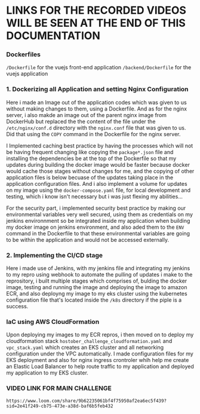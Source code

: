 # LINKS FOR THE RECORDED VIDEOS WILL BE SEEN AT THE END OF THIS DOCUMENTATION


### Dockerfiles

`/Dockerfile` for the vuejs front-end application
`/backend/Dockerfile` for the vuejs application

### 1. Dockerizing all Application and setting Nginx Configuration

Here i made an Image out of the application codes which was given to us without making changes to them, using a Dockerfile.
And as for the nginx server, i also makde an image out of the parent nginx image from DockerHub but replaced the the content of the file under the `/etc/nginx/conf.d` directory with the `nginx.conf` file that was given to us. Did that using the `COPY` command in the Dockerfile for the nginx server.

I Implemented caching best practice by having the processes which will not be having frequent changing like copying the `package*.json` file and installing the dependencies be at the top of the Dockerfile so that my updates during building the docker image would be faster because docker would cache those stages without changes for me, and the copying of other application files is below becuase of the updates taking place in the application configuration files. And i also implement a volume for updates on my image using the `docker-compose.yaml` file, for local development and testing, which i know isn't necessary but i was just flexing my abilities...


For the security part, i implemented security best practice by making our environmental variables very well secured, using them as credentials on my jenkins environnment so be integrated inside my application when building my docker image on jenkins environment, and also aded them to the `ENV` command in the Dockerfile to that these environmental variables are going to be within the application and would not be accessed externally.


### 2. Implementing the CI/CD stage

Here i made use of Jenkins, with my jenkins file and integrating my jenkins to my repro using webhook to automate the pulling of updates i make to the reprository, i built multiple stages which comprises of, bulding the docker image, testing and running the image and deploying the image to amazon ECR, and also deployng my image to my eks cluster using the kubernetes configuration file that's located inside the `/k8s` directory if the piple is a success.


### IaC using AWS CloudFormation

Upon deploying my images to my ECR repros, i then moved on to deploy my cloudformation stack `hostober_challenge_cloudformation.yaml` and `vpc_stack.yaml` which creates an EKS cluster and all networking configuration under the VPC automatically. I made configuration files for my EKS deployment and also for nginx ingress crontroler whih help me create an Elastic Load Balancer to help route traffic to my application and deployed my application to my EKS cluster.



### VIDEO LINK FOR MAIN CHALLENGE
`https://www.loom.com/share/9b62235061bf4f75950af2ea6ec5f439?sid=2e41f249-cb75-473e-a38d-baf6b5feb432`